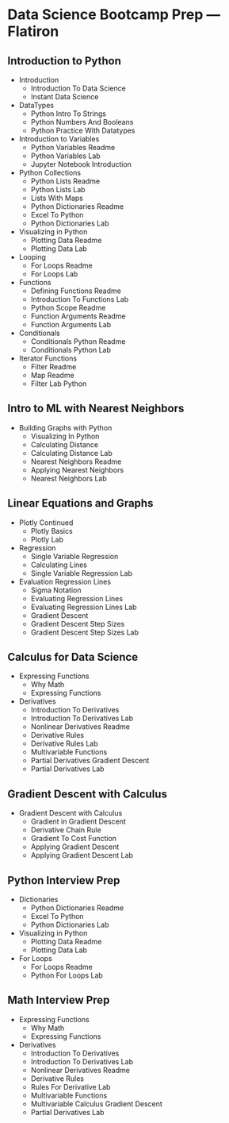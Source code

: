 # Data Science Bootcamp Prep — Flatiron

## Introduction to Python
- Introduction
    - Introduction To Data Science
    - Instant Data Science
- DataTypes
    - Python Intro To Strings
    - Python Numbers And Booleans
    - Python Practice With Datatypes
- Introduction to Variables
    - Python Variables Readme
    - Python Variables Lab
    - Jupyter Notebook Introduction
- Python Collections
    - Python Lists Readme
    - Python Lists Lab
    - Lists With Maps
    - Python Dictionaries Readme
    - Excel To Python
    - Python Dictionaries Lab
- Visualizing in Python
    - Plotting Data Readme
    - Plotting Data Lab
- Looping
    - For Loops Readme
    - For Loops Lab
- Functions
    - Defining Functions Readme
    - Introduction To Functions Lab
    - Python Scope Readme
    - Function Arguments Readme
    - Function Arguments Lab
- Conditionals
    - Conditionals Python Readme
    - Conditionals Python Lab
- Iterator Functions
    - Filter Readme
    - Map Readme
    - Filter Lab Python
## Intro to ML with Nearest Neighbors
- Building Graphs with Python
    - Visualizing In Python
    - Calculating Distance
    - Calculating Distance Lab
    - Nearest Neighbors Readme
    - Applying Nearest Neighbors 
    - Nearest Neighbors Lab
## Linear Equations and Graphs
- Plotly Continued
    - Plotly Basics
    - Plotly Lab
- Regression
    - Single Variable Regression
    - Calculating Lines
    - Single Variable Regression Lab
- Evaluation Regression Lines
    - Sigma Notation
    - Evaluating Regression Lines
    - Evaluating Regression Lines Lab
    - Gradient Descent
    - Gradient Descent Step Sizes
    - Gradient Descent Step Sizes Lab
## Calculus for Data Science
- Expressing Functions
    - Why Math
    - Expressing Functions
- Derivatives
    - Introduction To Derivatives
    - Introduction To Derivatives Lab
    - Nonlinear Derivatives Readme
    - Derivative Rules
    - Derivative Rules Lab
    - Multivariable Functions
    - Partial Derivatives Gradient Descent
    - Partial Derivatives Lab
## Gradient Descent with Calculus
- Gradient Descent with Calculus
    - Gradient in Gradient Descent
    - Derivative Chain Rule
    - Gradient To Cost Function
    - Applying Gradient Descent
    - Applying Gradient Descent Lab

## Python Interview Prep
- Dictionaries
    - Python Dictionaries Readme
    - Excel To Python
    - Python Dictionaries Lab
- Visualizing in Python
    - Plotting Data Readme
    - Plotting Data Lab
- For Loops
    - For Loops Readme
    - Python For Loops Lab

## Math Interview Prep
- Expressing Functions
    - Why Math
    - Expressing Functions
- Derivatives
    - Introduction To Derivatives
    - Introduction To Derivatives Lab
    - Nonlinear Derivatives Readme
    - Derivative Rules
    - Rules For Derivative Lab
    - Multivariable Functions
    - Multivariable Calculus Gradient Descent
    - Partial Derivatives Lab